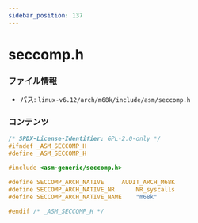 ```yaml
---
sidebar_position: 137
---
```

# seccomp.h

### ファイル情報

- パス: `linux-v6.12/arch/m68k/include/asm/seccomp.h`

### コンテンツ

```h
/* SPDX-License-Identifier: GPL-2.0-only */
#ifndef _ASM_SECCOMP_H
#define _ASM_SECCOMP_H

#include <asm-generic/seccomp.h>

#define SECCOMP_ARCH_NATIVE		AUDIT_ARCH_M68K
#define SECCOMP_ARCH_NATIVE_NR		NR_syscalls
#define SECCOMP_ARCH_NATIVE_NAME	"m68k"

#endif /* _ASM_SECCOMP_H */

```
